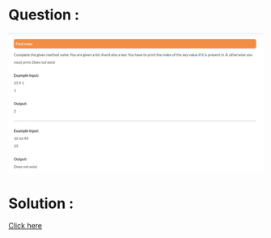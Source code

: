 # Question :
![find index](https://github.com/prabhu30/coding/blob/main/Edyst/Python%20-%20Intro%20to%20Advanced/03_Conditionals%20&%20Lists/76_find%20index/image.png)

# Solution :
[Click here](https://github.com/prabhu30/coding/blob/main/Edyst/Python%20-%20Intro%20to%20Advanced/03_Conditionals%20&%20Lists/76_find%20index/solution.py)
